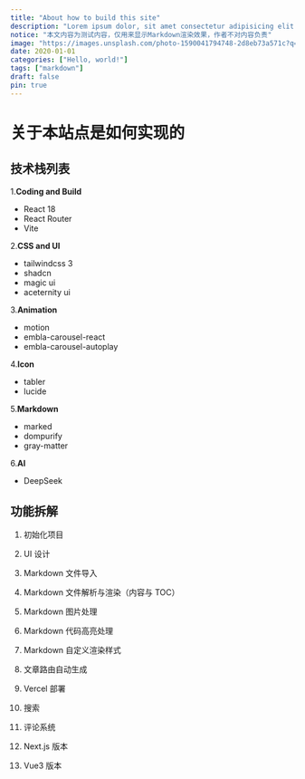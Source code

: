 ```yaml
---
title: "About how to build this site"
description: "Lorem ipsum dolor, sit amet consectetur adipisicing elit. Nostrum, hic ipsum! Qui dicta debitis aliquid quo molestias explicabo iure!"
notice: "本文内容为测试内容，仅用来显示Markdown渲染效果，作者不对内容负责"
image: "https://images.unsplash.com/photo-1590041794748-2d8eb73a571c?q=80&w=3456&auto=format&fit=crop&ixlib=rb-4.0.3&ixid=M3wxMjA3fDB8MHxwaG90by1wYWdlfHx8fGVufDB8fHx8fA%3D%3D"
date: 2020-01-01
categories: ["Hello, world!"]
tags: ["markdown"]
draft: false
pin: true
---
```


# 关于本站点是如何实现的

## 技术栈列表

1.**Coding and Build**

-   React 18
-   React Router
-   Vite

2.**CSS and UI**

-   tailwindcss 3
-   shadcn
-   magic ui
-   aceternity ui

3.**Animation**

-   motion
-   embla-carousel-react
-   embla-carousel-autoplay

4.**Icon**

-   tabler
-   lucide

5.**Markdown**

-   marked
-   dompurify
-   gray-matter

6.**AI**

-   DeepSeek

## 功能拆解

1. 初始化项目
2. UI 设计
3. Markdown 文件导入
4. Markdown 文件解析与渲染（内容与 TOC）
5. Markdown 图片处理
6. Markdown 代码高亮处理
7. Markdown 自定义渲染样式
8. 文章路由自动生成
9. Vercel 部署
10. 搜索

11. 评论系统
12. Next.js 版本
13. Vue3 版本

